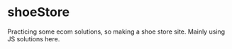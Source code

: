 # shoeStore
Practicing some ecom solutions, so making a shoe store site. Mainly using JS solutions here.
